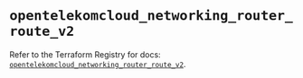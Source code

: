 # `opentelekomcloud_networking_router_route_v2`

Refer to the Terraform Registry for docs: [`opentelekomcloud_networking_router_route_v2`](https://registry.terraform.io/providers/opentelekomcloud/opentelekomcloud/1.36.15/docs/resources/networking_router_route_v2).
